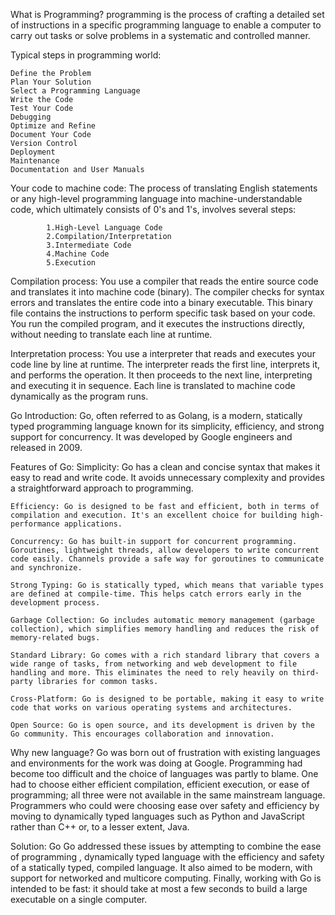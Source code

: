 What is Programming?
    programming is the process of crafting a detailed set of instructions in a specific programming language to enable a computer to carry out tasks or solve problems in a systematic and controlled manner.


Typical steps in programming world:

    Define the Problem
    Plan Your Solution
    Select a Programming Language
    Write the Code
    Test Your Code
    Debugging
    Optimize and Refine
    Document Your Code
    Version Control
    Deployment
    Maintenance
    Documentation and User Manuals


Your code to machine code:
    The process of translating English statements or any high-level programming language into machine-understandable code, which ultimately consists of 0's and 1's, involves several steps:
    
            1.High-Level Language Code
            2.Compilation/Interpretation
            3.Intermediate Code
            4.Machine Code
            5.Execution


Compilation process:
    You use a compiler that reads the entire source code and translates it into machine code (binary).
    The compiler checks for syntax errors and translates the entire code into a binary executable.
    This binary file contains the instructions to perform specific task based on your code.
    You run the compiled program, and it executes the instructions directly, without needing to translate each line at runtime.


Interpretation process:
    You use a interpreter that reads and executes your code line by line at runtime.
    The interpreter reads the first line, interprets it, and performs the operation.
    It then proceeds to the next line, interpreting and executing it in sequence.
    Each line is translated to machine code dynamically as the program runs.


Go Introduction:
    Go, often referred to as Golang, is a modern, statically typed programming language known for its simplicity, efficiency, and strong support for concurrency. It was developed by Google engineers and released in 2009.


Features of Go:
    Simplicity: Go has a clean and concise syntax that makes it easy to read and write code. It avoids unnecessary complexity and provides a straightforward approach to programming.

    Efficiency: Go is designed to be fast and efficient, both in terms of compilation and execution. It's an excellent choice for building high-performance applications.

    Concurrency: Go has built-in support for concurrent programming. Goroutines, lightweight threads, allow developers to write concurrent code easily. Channels provide a safe way for goroutines to communicate and synchronize.

    Strong Typing: Go is statically typed, which means that variable types are defined at compile-time. This helps catch errors early in the development process.

    Garbage Collection: Go includes automatic memory management (garbage collection), which simplifies memory handling and reduces the risk of memory-related bugs.

    Standard Library: Go comes with a rich standard library that covers a wide range of tasks, from networking and web development to file handling and more. This eliminates the need to rely heavily on third-party libraries for common tasks.

    Cross-Platform: Go is designed to be portable, making it easy to write code that works on various operating systems and architectures.

    Open Source: Go is open source, and its development is driven by the Go community. This encourages collaboration and innovation.


Why new language?
    Go was born out of frustration with existing languages and environments for the work was doing at Google. Programming had become too difficult and the choice of languages was partly to blame. 
    One had to choose either efficient compilation, efficient execution, or ease of programming; all three were not available in the same mainstream language. 
    Programmers who could were choosing ease over safety and efficiency by moving to dynamically typed languages such as Python and JavaScript rather than C++ or, to a lesser extent, Java.


Solution: Go
    Go addressed these issues by attempting to combine the ease of programming , dynamically typed language with the efficiency and safety of a statically typed, compiled language. It also aimed to be modern, with support for networked and multicore computing. Finally, working with Go is intended to be fast: it should take at most a few seconds to build a large executable on a single computer.
